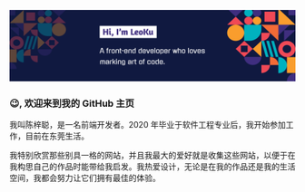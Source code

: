 ![Hi, I’m LeoKu.A front-end developer who loves marking art of code.](./banner.png)

### 😉, 欢迎来到我的 GitHub 主页

我叫陈梓聪，是一名前端开发者。2020 年毕业于软件工程专业后，我开始参加工作，目前在东莞生活。

我特别欣赏那些别具一格的网站，并且我最大的爱好就是收集这些网站，以便于在我构思自己的作品时能带给我启发。我热爱设计，无论是在我的作品还是我的生活空间，我都会努力让它们拥有最佳的体验。
